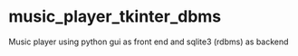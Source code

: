 # music_player_tkinter_dbms
Music player using python gui as front end and sqlite3 (rdbms) as backend
